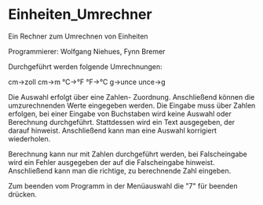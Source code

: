 # Einheiten_Umrechner
 Ein Rechner zum Umrechnen von Einheiten

Programmierer: Wolfgang Niehues, Fynn Bremer

Durchgeführt werden folgende Umrechnungen:

cm->zoll
cm->m
°C->°F
°F->°C
g->unce
unce->g

Die Auswahl erfolgt über eine Zahlen- Zuordnung. 
Anschließend können die umzurechnenden Werte eingegeben werden.
Die Eingabe muss über Zahlen erfolgen, bei einer Eingabe von Buchstaben wird keine Auswahl oder Berechnung durchgeführt.
Stattdessen wird ein Text ausgegeben, der darauf hinweist. 
Anschließend kann man eine Auswahl korrigiert wiederholen.

Berechnung kann nur mit Zahlen durchgeführt werden, bei Falscheingabe wird ein Fehler ausgegeben der auf die Falscheingabe hinweist. 
Anschließend kann man die richtige, zu berechnende Zahl eingeben.


Zum beenden vom Programm in der Menüauswahl die "7" für beenden drücken. 
